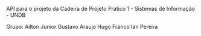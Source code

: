 API para o projeto da Cadeira de Projeto Pratico 1 - Sistemas de Informação - UNDB

Grupo:
Ailton Junior
Gustavo Araujo
Hugo Franco
Ian Pereira